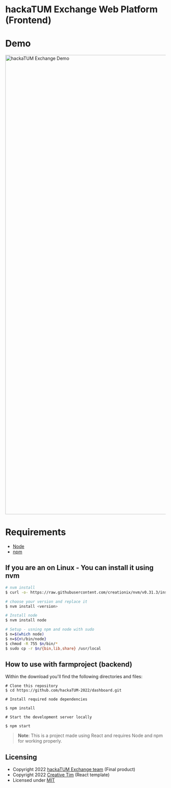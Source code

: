 # hackaTUM Exchange Web Platform (Frontend)
# Demo
<img width="1440" alt="hackaTUM Exchange Demo" src="https://user-images.githubusercontent.com/90095481/203121133-78627b38-186f-4690-9fc7-237719c09af5.png">

# Requirements
- [Node](https://nodejs.org/en/)
- [npm](https://www.npmjs.com/)

## If you are an on Linux - You can install it using nvm
```bash
# nvm install
$ curl -o- https://raw.githubusercontent.com/creationix/nvm/v0.31.3/install.sh | bash

# choose your version and replace it
$ nvm install <version>

# Install node
$ nvm install node

# Setup - usning npm and node with sudo
$ n=$(which node)
$ n=${n%/bin/node}
$ chmod -R 755 $n/bin/* 
$ sudo cp -r $n/{bin,lib,share} /usr/local 
```

## How to use with farmproject (backend)

Within the download you'll find the following directories and files:

```
# Clone this repository 
$ cd https://github.com/hackaTUM-2022/dashboard.git

# Install required node dependencies

$ npm install 

# Start the development server locally

$ npm start
```

> **Note**: This is a project made using React and requires Node and npm for working properly.

## Licensing

- Copyright 2022 [hackaTUM Exchange team](https://github.com/orgs/hackaTUM-2022/people) (Final product)
- Copyright 2022 [Creative Tim](https://www.creative-tim.com) (React template)
- Licensed under [MIT](https://github.com/creativetimofficial/black-dashboard-react/blob/master/LICENSE.md)

